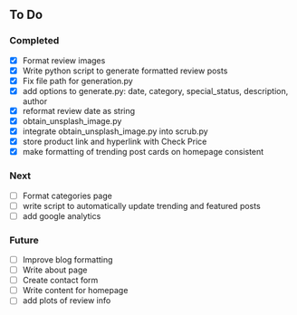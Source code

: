 ## To Do
### Completed
- [x] Format review images
- [x] Write python script to generate formatted review posts
- [x] Fix file path for generation.py
- [x] add options to generate.py: date, category, special_status, description, author
- [x] reformat review date as string
- [x] obtain_unsplash_image.py
- [x] integrate obtain_unsplash_image.py into scrub.py
- [x] store product link and hyperlink with Check Price
- [x] make formatting of trending post cards on homepage consistent

### Next
- [ ] Format categories page
- [ ] write script to automatically update trending and featured posts
- [ ] add google analytics

### Future
- [ ] Improve blog formatting
- [ ] Write about page
- [ ] Create contact form
- [ ] Write content for homepage
- [ ] add plots of review info